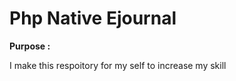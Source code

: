<h1>Php Native Ejournal</h1>

<b>Purpose :</b>
 <p> 
   I make this respoitory for my self to increase my skill 
 </p>
